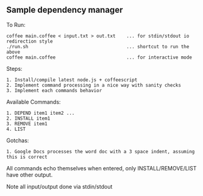 Sample dependency manager
-------------------------

To Run:
```
coffee main.coffee < input.txt > out.txt    ... for stdin/stdout io redirection style
./run.sh                                    ... shortcut to run the above
coffee main.coffee                          ... for interactive mode
```

Steps:
```
1. Install/compile latest node.js + coffeescript
2. Implement command processing in a nice way with sanity checks
3. Implement each commands behavior
```

Available Commands:
```
1. DEPEND item1 item2 ...
2. INSTALL item1
3. REMOVE item1
4. LIST
```

Gotchas:
```
1. Google Docs processes the word doc with a 3 space indent, assuming this is correct
```

All commands echo themselves when entered, only INSTALL/REMOVE/LIST have other output.

Note all input/output done via stdin/stdout


